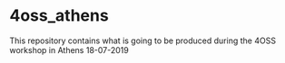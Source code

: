 # 4oss_athens
This repository contains what is going to be produced during the 4OSS workshop in Athens 18-07-2019
